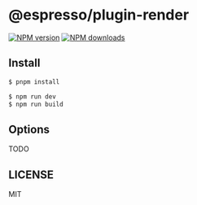 # @espresso/plugin-render

[![NPM version](https://img.shields.io/npm/v/@espresso/plugin-render.svg?style=flat)](https://npmjs.org/package/@espresso/plugin-render)
[![NPM downloads](http://img.shields.io/npm/dm/@espresso/plugin-render.svg?style=flat)](https://npmjs.org/package/@espresso/plugin-render)

## Install

```bash
$ pnpm install
```

```bash
$ npm run dev
$ npm run build
```

## Options

TODO

## LICENSE

MIT
